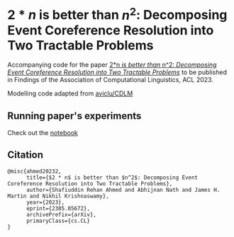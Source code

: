 # $2*n$ is better than $n^2$: Decomposing Event Coreference Resolution into Two Tractable Problems
Accompanying code for the paper [2*n _is better than_ n^2: _Decomposing Event Coreference Resolution into Two Tractable Problems_](https://arxiv.org/abs/2305.05672) to be published in Findings of the Association of Computational Linguistics, ACL 2023.

Modelling code adapted from [aviclu/CDLM](https://github.com/aviclu/CDLM)

## Running paper's experiments
Check out the [notebook](PleaseRunThis.ipynb)

## Citation
```
@misc{ahmed20232,
      title={$2 * n$ is better than $n^2$: Decomposing Event Coreference Resolution into Two Tractable Problems}, 
      author={Shafiuddin Rehan Ahmed and Abhijnan Nath and James H. Martin and Nikhil Krishnaswamy},
      year={2023},
      eprint={2305.05672},
      archivePrefix={arXiv},
      primaryClass={cs.CL}
}
```
